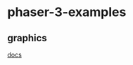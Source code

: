 # phaser-3-examples

## graphics

[docs](https://photonstorm.github.io/phaser3-docs/Phaser.GameObjects.Graphics.html)